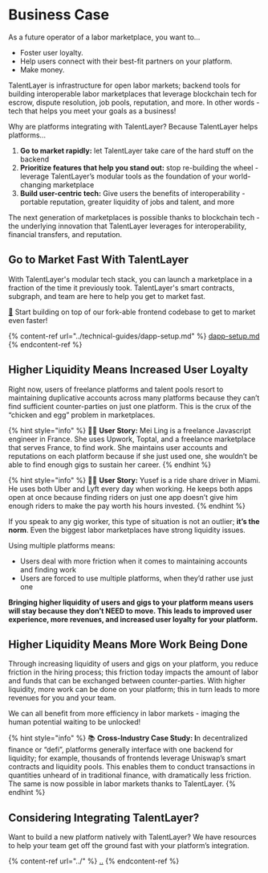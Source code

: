# Business Case

As a future operator of a labor marketplace, you want to…

* Foster user loyalty.
* Help users connect with their best-fit partners on your platform.
* Make money.

TalentLayer is infrastructure for open labor markets; backend tools for building interoperable labor marketplaces that leverage blockchain tech for escrow, dispute resolution, job pools, reputation, and more. In other words - tech that helps you meet your goals as a business!&#x20;

Why are platforms integrating with TalentLayer? Because TalentLayer helps platforms…

1. **Go to market rapidly:** let TalentLayer take care of the hard stuff on the backend
2. **Prioritize features that help you stand out:** stop re-building the wheel - leverage TalentLayer’s modular tools as the foundation of your world-changing marketplace
3. **Build user-centric tech:** Give users the benefits of interoperability - portable reputation, greater liquidity of jobs and talent, and more

The next generation of marketplaces is possible thanks to blockchain tech - the underlying innovation that TalentLayer leverages for interoperability, financial transfers, and reputation.

## Go to Market Fast With TalentLayer

With TalentLayer's modular tech stack, you can launch a marketplace in a fraction of the time it previously took. TalentLayer's smart contracts, subgraph, and team are here to help you get to market fast.&#x20;

[🚀](https://emojipedia.org/rocket/) Start building on top of our fork-able frontend codebase to get to market even faster!&#x20;

{% content-ref url="../technical-guides/dapp-setup.md" %}
[dapp-setup.md](../technical-guides/dapp-setup.md)
{% endcontent-ref %}

## Higher Liquidity Means Increased User Loyalty

Right now, users of freelance platforms and talent pools resort to maintaining duplicative accounts across many platforms because they can’t find sufficient counter-parties on just one platform. This is the crux of the “chicken and egg” problem in marketplaces.

{% hint style="info" %}
👩🏽 **User Story:** Mei Ling is a freelance Javascript engineer in France. She uses Upwork, Toptal, and a freelance marketplace that serves France, to find work. She maintains user accounts and reputations on each platform because if she just used one, she wouldn’t be able to find enough gigs to sustain her career.
{% endhint %}

{% hint style="info" %}
👨🏻 **User Story:** Yusef is a ride share driver in Miami. He uses both Uber and Lyft every day when working. He keeps both apps open at once because finding riders on just one app doesn’t give him enough riders to make the pay worth his hours invested.
{% endhint %}

If you speak to any gig worker, this type of situation is not an outlier; **it’s the norm**. Even the biggest labor marketplaces have strong liquidity issues.

Using multiple platforms means:

* Users deal with more friction when it comes to maintaining accounts and finding work
* Users are forced to use multiple platforms, when they’d rather use just one

**Bringing higher liquidity of users and gigs to your platform means users will stay because they don’t NEED to move. This leads to improved user experience, more revenues, and increased user loyalty for your platform.**

## Higher Liquidity Means More Work Being Done

Through increasing liquidity of users and gigs on your platform, you reduce friction in the hiring process; this friction today impacts the amount of labor and funds that can be exchanged between counter-parties. With higher liquidity, more work can be done on your platform; this in turn leads to more revenues for you and your team.

We can all benefit from more efficiency in labor markets - imaging the human potential waiting to be unlocked!

{% hint style="info" %}
📚 **Cross-Industry Case Study: I**n decentralized finance or “defi”, platforms generally interface with one backend for liquidity; for example, thousands of frontends leverage Uniswap’s smart contracts and liquidity pools. This enables them to conduct transactions in quantities unheard of in traditional finance, with dramatically less friction. The same is now possible in labor markets thanks to TalentLayer.
{% endhint %}

## Considering Integrating TalentLayer?

Want to build a new platform natively with TalentLayer? We have resources to help your team get off the ground fast with your platform’s integration.

{% content-ref url="../" %}
[..](../)
{% endcontent-ref %}
